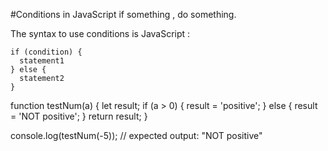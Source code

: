 #Conditions in JavaScript
if something , do something.

The syntax to use conditions is JavaScript :

```
if (condition) {
  statement1
} else {
  statement2
}
```

function testNum(a) {
  let result;
  if (a > 0) {
    result = 'positive';
  } else {
    result = 'NOT positive';
  }
  return result;
}

console.log(testNum(-5));
// expected output: "NOT positive"
